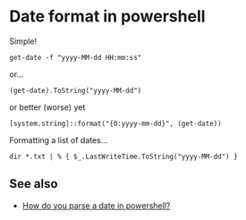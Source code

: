 ﻿# Date format in powershell

Simple!

    get-date -f "yyyy-MM-dd HH:mm:ss"

or...

    (get-date).ToString("yyyy-MM-dd")

or better (worse) yet

	[system.string]::format("{0:yyyy-mm-dd}", (get-date))

Formatting a list of dates...

	dir *.txt | % { $_.LastWriteTime.ToString("yyyy-MM-dd") }

## See also

- [How do you parse a date in powershell?](parsedate_in_powershell.md)
